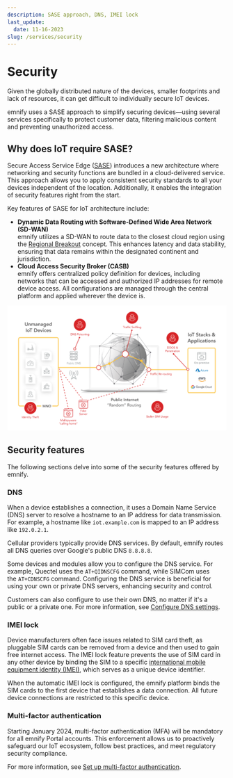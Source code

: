 ```yaml
---
description: SASE approach, DNS, IMEI lock
last_update: 
  date: 11-16-2023
slug: /services/security
---
```


# Security

Given the globally distributed nature of the devices, smaller footprints and lack of resources, it can get difficult to individually secure IoT devices.

emnify uses a SASE approach to simplify securing devices—using several services specifically to protect customer data, filtering malicious content and preventing unauthorized access.

## Why does IoT require SASE?

Secure Access Service Edge ([SASE](/glossary#sase)) introduces a new architecture where networking and security functions are bundled in a cloud-delivered service.
This approach allows you to apply consistent security standards to all your devices independent of the location.
Additionally, it enables the integration of security features right from the start.

Key features of SASE for IoT architecture include:

- **Dynamic Data Routing with Software-Defined Wide Area Network (SD-WAN)**  
  emnify utilizes a SD-WAN to route data to the closest cloud region using the [Regional Breakout](iot-cloud-communication-platform#regional-breakout) concept.
  This enhances latency and data stability, ensuring that data remains within the designated continent and jurisdiction.
- **Cloud Access Security Broker (CASB)**  
  emnify offers centralized policy definition for devices, including networks that can be accessed and authorized IP addresses for remote device access.
  All configurations are managed through the central platform and applied wherever the device is.

![IoT security threats](assets/security-threats.png)

## Security features

The following sections delve into some of the security features offered by emnify.

### DNS

When a device establishes a connection, it uses a Domain Name Service (DNS) server to resolve a hostname to an IP address for data transmission.
For example, a hostname like `iot.example.com` is mapped to an IP address like `192.0.2.1`.

Cellular providers typically provide DNS services.
By default, emnify routes all DNS queries over Google's public DNS `8.8.8.8`.

Some devices and modules allow you to configure the DNS service.
For example, Quectel uses the `AT+QIDNSCFG` command, while SIMCom uses the `AT+CDNSCFG` command.
Configuring the DNS service is beneficial for using your own or private DNS servers, enhancing security and control.

Customers can also configure to use their own DNS, no matter if it's a public or a private one.
For more information, see [Configure DNS settings](/how-tos/configure-dns-settings).

### IMEI lock

Device manufacturers often face issues related to SIM card theft, as pluggable SIM cards can be removed from a device and then used to gain free internet access.
The IMEI lock feature prevents the use of SIM card in any other device by binding the SIM to a specific [international mobile equipment identity (IMEI)](/glossary#imei), which serves as a unique device identifier.

When the automatic IMEI lock is configured, the emnify platform binds the SIM cards to the first device that establishes a data connection.
All future device connections are restricted to this specific device.

### Multi-factor authentication

<!-- vale Google.We = NO -->
<!-- vale Google.Will = NO -->
Starting January 2024, multi-factor authentication (MFA) will be mandatory for all emnify Portal accounts.
This enforcement allows us to proactively safeguard our IoT ecosystem, follow best practices, and meet regulatory security compliance.

For more information, see [Set up multi-factor authentication](/how-tos/multi-factor-authentication).
